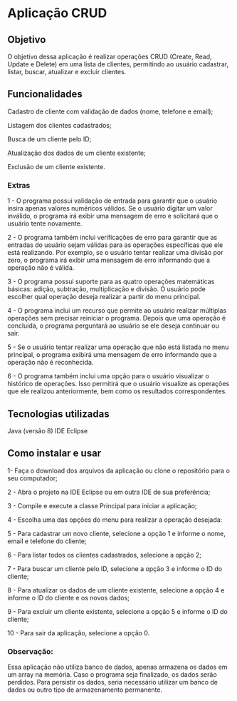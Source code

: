 # Aplicação CRUD
## Objetivo
O objetivo dessa aplicação é realizar operações CRUD (Create, Read, Update e Delete) em uma lista de clientes, permitindo ao usuário cadastrar, listar, buscar, atualizar e excluir clientes.

## Funcionalidades
Cadastro de cliente com validação de dados (nome, telefone e email);

Listagem dos clientes cadastrados;

Busca de um cliente pelo ID;

Atualização dos dados de um cliente existente;

Exclusão de um cliente existente.

### Extras
1 - O programa possui validação de entrada para garantir que o usuário insira apenas valores numéricos válidos. Se o usuário digitar um valor inválido, o programa irá exibir uma mensagem de erro e solicitará que o usuário tente novamente.

2 - O programa também inclui verificações de erro para garantir que as entradas do usuário sejam válidas para as operações específicas que ele está realizando. Por exemplo, se o usuário tentar realizar uma divisão por zero, o programa irá exibir uma mensagem de erro informando que a operação não é válida.

3 - O programa possui suporte para as quatro operações matemáticas básicas: adição, subtração, multiplicação e divisão. O usuário pode escolher qual operação deseja realizar a partir do menu principal.

4 - O programa inclui um recurso que permite ao usuário realizar múltiplas operações sem precisar reiniciar o programa. Depois que uma operação é concluída, o programa perguntará ao usuário se ele deseja continuar ou sair.

5 - Se o usuário tentar realizar uma operação que não está listada no menu principal, o programa exibirá uma mensagem de erro informando que a operação não é reconhecida.

6 - O programa também inclui uma opção para o usuário visualizar o histórico de operações. Isso permitirá que o usuário visualize as operações que ele realizou anteriormente, bem como os resultados correspondentes.

## Tecnologias utilizadas
Java (versão 8)
IDE Eclipse
## Como instalar e usar
1- Faça o download dos arquivos da aplicação ou clone o repositório para o seu computador;

2 - Abra o projeto na IDE Eclipse ou em outra IDE de sua preferência;

3 - Compile e execute a classe Principal para iniciar a aplicação;

4 - Escolha uma das opções do menu para realizar a operação desejada:

5 - Para cadastrar um novo cliente, selecione a opção 1 e informe o nome, email e telefone do cliente;

6 - Para listar todos os clientes cadastrados, selecione a opção 2;

7 - Para buscar um cliente pelo ID, selecione a opção 3 e informe o ID do cliente;

8 - Para atualizar os dados de um cliente existente, selecione a opção 4 e informe o ID do cliente e os novos dados;

9 - Para excluir um cliente existente, selecione a opção 5 e informe o ID do cliente;

10 - Para sair da aplicação, selecione a opção 0.

### Observação: 
Essa aplicação não utiliza banco de dados, apenas armazena os dados em um array na memória. Caso o programa seja finalizado, os dados serão perdidos. Para persistir os dados, seria necessário utilizar um banco de dados ou outro tipo de armazenamento permanente.
